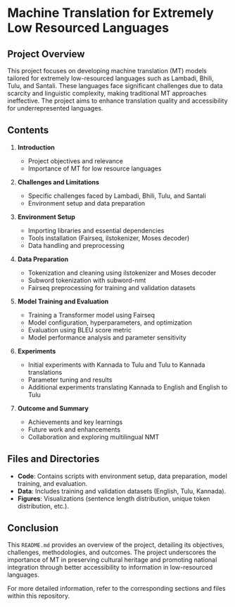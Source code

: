 # Machine Translation for Extremely Low Resourced Languages

## Project Overview

This project focuses on developing machine translation (MT) models tailored for extremely low-resourced languages such as Lambadi, Bhili, Tulu, and Santali. These languages face significant challenges due to data scarcity and linguistic complexity, making traditional MT approaches ineffective. The project aims to enhance translation quality and accessibility for underrepresented languages.


## Contents

1. **Introduction**
   - Project objectives and relevance
   - Importance of MT for low resource languages

2. **Challenges and Limitations**
   - Specific challenges faced by Lambadi, Bhili, Tulu, and Santali
   - Environment setup and data preparation

3. **Environment Setup**
   - Importing libraries and essential dependencies
   - Tools installation (Fairseq, ilstokenizer, Moses decoder)
   - Data handling and preprocessing

4. **Data Preparation**
   - Tokenization and cleaning using ilstokenizer and Moses decoder
   - Subword tokenization with subword-nmt
   - Fairseq preprocessing for training and validation datasets

5. **Model Training and Evaluation**
   - Training a Transformer model using Fairseq
   - Model configuration, hyperparameters, and optimization
   - Evaluation using BLEU score metric
   - Model performance analysis and parameter sensitivity

6. **Experiments**
   - Initial experiments with Kannada to Tulu and Tulu to Kannada translations
   - Parameter tuning and results
   - Additional experiments translating Kannada to English and English to Tulu

7. **Outcome and Summary**
   - Achievements and key learnings
   - Future work and enhancements
   - Collaboration and exploring multilingual NMT

## Files and Directories

- **Code**: Contains scripts with environment setup, data preparation, model training, and evaluation.
- **Data**: Includes training and validation datasets (English, Tulu, Kannada).
- **Figures**: Visualizations (sentence length distribution, unique token distribution, etc.).

## Conclusion

This `README.md` provides an overview of the project, detailing its objectives, challenges, methodologies, and outcomes. The project underscores the importance of MT in preserving cultural heritage and promoting national integration through better accessibility to information in low-resourced languages.

For more detailed information, refer to the corresponding sections and files within this repository.
